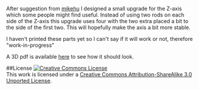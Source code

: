 After suggestion from [mikehu](http://www.thingiverse.com/mikehu/) I designed a small upgrade for the Z-axis which some people might find useful. Instead of using two rods on each side of the Z-axis this upgrade uses four with the two extra placed a bit to the side of the first two. This will hopefully make the axis a bit more stable.  

I haven't printed these parts yet so I can't say if it will work or not, therefore "work-in-progress"  

A 3D pdf is available [here](https://github.com/hampussandberg/RodBot-Quad-Z-Axis/raw/master/Quad%20Z-Axis.PDF) to see how it should look.

##License
<a rel="license" href="http://creativecommons.org/licenses/by-sa/3.0/"><img alt="Creative Commons License" style="border-width:0" src="http://i.creativecommons.org/l/by-sa/3.0/88x31.png" /></a><br />This work is licensed under a <a rel="license" href="http://creativecommons.org/licenses/by-sa/3.0/">Creative Commons Attribution-ShareAlike 3.0 Unported License</a>.